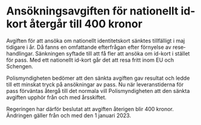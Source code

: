 # Ansökningsavgiften för nationellt id-kort återgår till 400 kronor

Avgiften för att ansöka om natio­nellt iden­titets­kort sänktes tillfälligt i maj tidigare i år. Då fanns en omfat­tande efter­frågan efter för­nyelse av rese­hand­lingar. Sänk­ningen syftade till att få fler att ansöka om id\-kort i stället för pass. Med ett natio­nellt id\-kort går det att resa fritt inom EU och Schengen.

Polis­myndig­heten bedömer att den sänkta avgiften gav resultat och ledde till ett minskat tryck på ansök­ningar av pass. Nu när leverans­tiderna för pass förväntas återgå till det normala vill Polis­myndig­heten att den sänkta avgiften upphör från och med års­skiftet.

Regeringen har därför beslutat att avgiften åter­igen blir 400 kronor. Ändringen gäller från och med den 1 januari 2023\.
